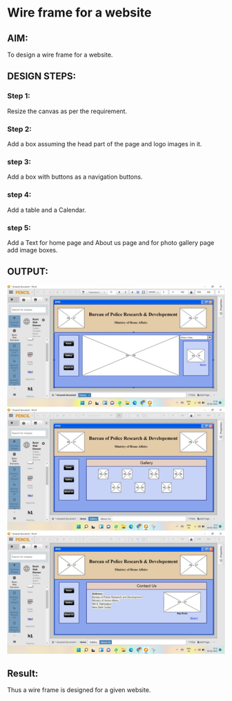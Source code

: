 # Wire frame for a website

## AIM:
To design a wire frame for a website.

## DESIGN STEPS:

### Step 1:
Resize the canvas as per the requirement.

### Step 2:
Add a box assuming the head part of the page and logo images in it.

### step 3:
Add a box with buttons as a navigation buttons.

### step 4:
Add a table and a Calendar.

### step 5:
Add a Text for home page and About us page and for photo gallery page add image boxes.

## OUTPUT:
![githublogo](home.jpeg)
![githublogo](gallery.jpeg)
![githublogo](contactus.jpeg)


## Result:
Thus a wire frame is designed for a given website.
